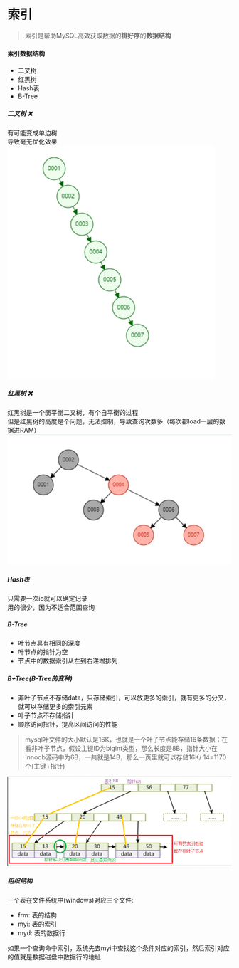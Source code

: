 # 索引
> 索引是帮助MySQL高效获取数据的**排好序**的**数据结构**  

#### 索引数据结构
- 二叉树  
- 红黑树  
- Hash表  
- B-Tree  

##### 二叉树 ❌
有可能变成单边树  
导致毫无优化效果  
![binary tree](pics/bt.png)

##### 红黑树 ❌
红黑树是一个弱平衡二叉树，有个自平衡的过程  
但是红黑树的高度是个问题，无法控制，导致查询次数多（每次都load一层的数据进RAM）  
![red black tree](pics/rbt.png)  

##### Hash表
只需要一次io就可以确定记录  
用的很少，因为不适合范围查询  

##### B-Tree
- 叶节点具有相同的深度  
- 叶节点的指针为空  
- 节点中的数据索引从左到右递增排列  

##### B+Tree(B-Tree的变种)  
- 非叶子节点不存储data，只存储索引，可以放更多的索引，就有更多的分叉，就可以存储更多的索引元素  
- 叶子节点不存储指针  
- 顺序访问指针，提高区间访问的性能  
> mysql叶文件的大小默认是16K，也就是一个叶子节点能存储16条数据；在看非叶子节点，假设主键ID为bigint类型，那么长度是8B，指针大小在Innodb源码中为6B，一共就是14B，那么一页里就可以存储16K/ 14=1170个(主键+指针)    

![b+tree](pics/B+Tree.png)

##### 组织结构
一个表在文件系统中(windows)对应三个文件:  
- frm: 表的结构   
- myi: 表的索引  
- myd: 表的数据行  

如果一个查询命中索引，系统先去myi中查找这个条件对应的索引，然后索引对应的值就是数据磁盘中数据行的地址 